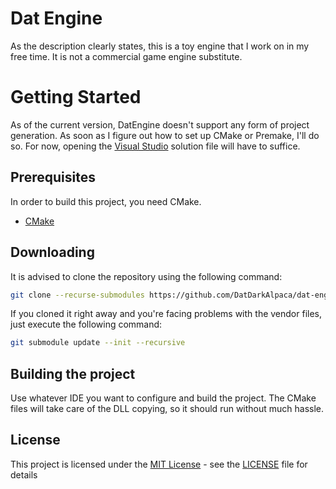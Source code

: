# Dat Engine
As the description clearly states, this is a toy engine that I work on in my free time. It is not a commercial game engine substitute.

# Getting Started

As of the current version, DatEngine doesn't support any form of project generation. As soon as I figure out how to set up CMake or Premake, I'll do so. 
For now, opening the [Visual Studio](https://visualstudio.microsoft.com/pt-br/downloads/) solution file will have to suffice.

## Prerequisites

In order to build this project, you need CMake.

- [CMake](https://cmake.org/download/)

## Downloading

It is advised to clone the repository using the following command:

```bash
git clone --recurse-submodules https://github.com/DatDarkAlpaca/dat-engine/
```

If you cloned it right away and you're facing problems with the vendor files, just execute the following command:

```bash
git submodule update --init --recursive
```

## Building the project

Use whatever IDE you want to configure and build the project. The CMake files will take care of the DLL copying, so it should run without much hassle.

## License

This project is licensed under the [MIT License](https://opensource.org/licenses/MIT) - see the [LICENSE](LICENSE) file for details


